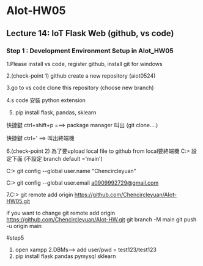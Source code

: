 # AIot-HW05

## Lecture 14: IoT Flask Web (github, vs code)

### Step 1 : Development Environment Setup in AIot_HW05

1.Please install vs code, register github, install git for windows

2.(check-point 1) github create a new repository (aiot0524)

3.go to vs code clone this repository (choose new branch)

4.s code 安裝 python extension

5. pip install flask, pandas, sklearn

  快捷鍵 ctrl+shift+p ===> package manager 叫出 (git clone....)

  快捷鍵 ctrl+' ==> 叫出終端機

6.(check-point 2) 為了要upload local file to github from local要終端機 C:> 設定下面 (不設定 branch default ='main')

  C:> git config --global user.name "Chencircleyuan"

  C:> git config --global user.email a0909992729@gmail.com

7.C:> git remote add origin https://github.com/Chencircleyuan/AIot-HW05.git

if you want to change
git remote add origin https://github.com/Chencircleyuan/AIot-HW.git
git branch -M main
git push -u origin main

#step5
1. open xampp
2.DBMs--> add user/pwd = test123/test123
3. pip install flask pandas pymysql sklearn